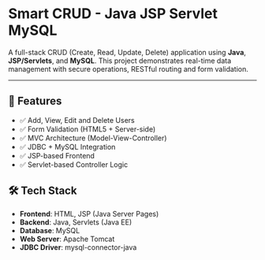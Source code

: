 #  Smart CRUD - Java JSP Servlet MySQL

A full-stack CRUD (Create, Read, Update, Delete) application using **Java**, **JSP/Servlets**, and **MySQL**. This project demonstrates real-time data management with secure operations, RESTful routing and form validation.

---

## 📌 Features

- ✅ Add, View, Edit and Delete Users
- ✅ Form Validation (HTML5 + Server-side)
- ✅ MVC Architecture (Model-View-Controller)
- ✅ JDBC + MySQL Integration
- ✅ JSP-based Frontend
- ✅ Servlet-based Controller Logic

## 🛠️ Tech Stack

-  **Frontend**: HTML, JSP (Java Server Pages)
-  **Backend**: Java, Servlets (Java EE)
-  **Database**: MySQL
-  **Web Server**: Apache Tomcat
-  **JDBC Driver**: mysql-connector-java


